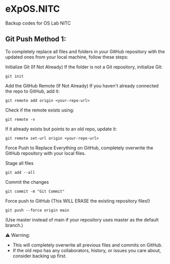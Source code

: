 # eXpOS.NITC
Backup codes for OS Lab NITC

## Git Push Method 1:
To completely replace all files and folders in your GitHub repository with the updated ones from your local machine, follow these steps:

Initialize Git (If Not Already)
If the folder is not a Git repository, initialize Git:
```
git init
```
Add the GitHub Remote (If Not Already)
If you haven't already connected the repo to GitHub, add it:
```
git remote add origin <your-repo-url>
```

Check if the remote exists using:
```
git remote -v
```

If it already exists but points to an old repo, update it:
```
git remote set-url origin <your-repo-url>
```
Force Push to Replace Everything on GitHub, completely overwrite the GitHub repository with your local files.

Stage all files
```
git add --all
```

Commit the changes
```
git commit -m "Git Commit"
```

Force push to GitHub (This WILL ERASE the existing repository files!)
```
git push --force origin main
```
(Use master instead of main if your repository uses master as the default branch.)

⚠️ Warning:
- This will completely overwrite all previous files and commits on GitHub.
- If the old repo has any collaborators, history, or issues you care about, consider backing up first.
